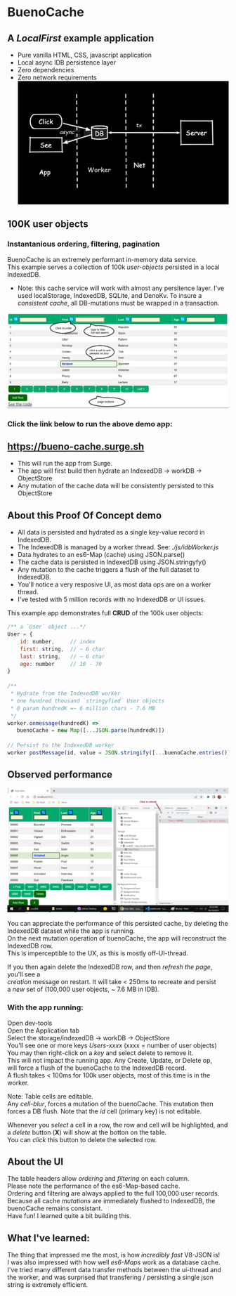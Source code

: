 # BuenoCache
## A _LocalFirst_ example application
  - Pure vanilla HTML, CSS, javascript application
  - Local async IDB persistence layer
  - Zero dependencies
  - Zero network requirements
![alt text](LocalFirst.png)


## 100K user objects

### Instantanious ordering, filtering, pagination

BuenoCache is an extremely performant in-memory data service.     
This example serves a collection of 100k _user-objects_ persisted in a local IndexedDB.    
  - Note: this cache service will work with almost any persitence layer.  I've used localStorage, IndexedDB, SQLite, and DenoKv. To insure a _consistent cache_, all DB-mutations must be wrapped in a transaction. 

![alt text](table.png)

### Click the link below to run the above demo app:   

## https://bueno-cache.surge.sh    

  - This will run the app from Surge.    
  - The app will first build then hydrate an IndexedDB -> workDB -> ObjectStore    
  - Any mutation of the cache data will be consistently persisted to this ObjectStore


## About this Proof Of Concept demo

 - All data is persisted and hydrated as a single key-value record in IndexedDB.    
 - The IndexedDB is managed by a worker thread. See: _./js/idbWorker.js_    
 - Data hydrates to an es6-Map (cache) using JSON.parse()    
 - The cache data is persisted in IndexedDB using JSON.stringyfy()    
 - Any mutation to the cache triggers a flush of the full dataset to IndexedDB.    
 - You'll notice a very resposive UI, as most data ops are on a worker thread.    
 - I've tested with 5 million records with no IndexedDB or UI issues.    

This example app demonstrates full **CRUD** of the 100k user objects:
```js
/** a `User` object ...*/
User = {
    id: number,     // index
    first: string,  // ~ 6 char 
    last: string,   // ~ 6 char 
    age: number     // 10 - 70
} 

/**
 * Hydrate from the IndexedDB worker 
 * one hundred thousand `stringyfied` User objects
 * @ param hundredK =~ 6 million chars - 7.6 MB
 */
worker.onmessage(hundredK) =>
   buenoCache = new Map([...JSON.parse(hundredK)])

// Persist to the IndexedDB worker
worker postMessage(id, value = JSON.stringify([...buenoCache.entries()]))
```

## Observed performance

 ![alt text](buenoCache.png)

You can appreciate the performance of this persisted cache, by deleting the IndexedDB dataset while the app is running.    
On the next mutation operation of buenoCache, the app will reconstruct the IndexedDB row.   
This is imperceptible to the UX, as this is mostly off-UI-thread.   
    
If you then again delete the IndexedDB row, and then _refresh the page_, you'll see a     
_creation_ message on restart. It will take < 250ms to recreate and persist    
a _new_ set of (100,000 user objects, ~ 7.6 MB in IDB).    
  
### With the app running:     
   Open dev-tools        
   Open the Application tab    
   Select the storage/indexedDB -> workDB -> ObjectStore    
   You'll see one or more keys _Users-xxxx_ (xxxx = number of  user objects)    
   You may then right-click on a _key_ and select delete to remove it.    
   This will not impact the running app.  Any Create, Update, or Delete op,    
   will force a flush of the buenoCache to the IndexedDB record.    
   A flush takes < 100ms for 100k user objects, most of this time is in the worker.   
   
   Note: Table cells are editable.     
   Any _cell-blur_, forces a mutation of the buenoCache.  This mutation then forces a DB flush. Note that the _id_ cell (primary key) is not editable.

   Whenever you _select_ a cell in a row, the row and cell will be highlighted, and a _delete_ button (**X**) will show at the botton on the table.    
   You can _click_ this button to delete the selected row.   
 
 
   ## About the UI
   The table headers allow _ordering_ and _filtering_ on each column.    
   Please note the performance of the es6-Map-based cache.     
   Ordering and filtering are always applied to the full 100,000 user records.   
   Because all cache _mutations_ are immediately flushed to IndexedDB, the buenoCache remains consistant.      
   Have fun! I learned quite a bit building this.   
   
   ## What I've learned:
   The thing that impressed me the most, is how _incredibly fast_ V8-JSON is!    
   I was also impressed with how well _es6-Maps_ work as a database cache.    
   I've tried many different data transfer methods between the ui-thread and the worker, and was surprised that transfering / persisting a single json string is extremely efficient.